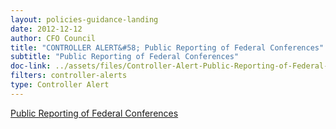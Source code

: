 ```yaml
---
layout: policies-guidance-landing 
date: 2012-12-12
author: CFO Council
title: "CONTROLLER ALERT&#58; Public Reporting of Federal Conferences"
subtitle: "Public Reporting of Federal Conferences"
doc-link: ../assets/files/Controller-Alert-Public-Reporting-of-Federal-Conferences-12.12.12.pdf
filters: controller-alerts
type: Controller Alert
---
```


[Public Reporting of Federal Conferences]({{site.baseurl}}/assets/files/Controller-Alert-Public-Reporting-of-Federal-Conferences-12.12.12.pdf)
